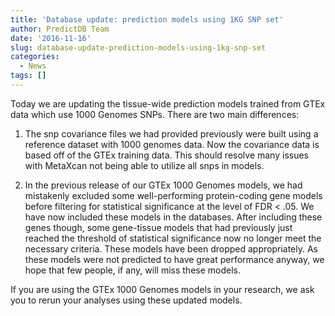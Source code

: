 ```yaml
---
title: 'Database update: prediction models using 1KG SNP set'
author: PredictDB Team
date: '2016-11-16'
slug: database-update-prediction-models-using-1kg-snp-set
categories:
  - News
tags: []
---
```

Today we are updating the tissue-wide prediction models trained from GTEx data which use 1000 Genomes SNPs. There are two main differences:

1. The snp covariance files we had provided previously were built using a reference dataset with 1000 genomes data. Now the covariance data is based off of the GTEx training data. This should resolve many issues with MetaXcan not being able to utilize all snps in models.

2. In the previous release of our GTEx 1000 Genomes models, we had mistakenly excluded some well-performing protein-coding gene models before filtering for statistical significance at the level of FDR < .05. We have now included these models in the databases. After including these genes though, some gene-tissue models that had previously just reached the threshold of statistical significance now no longer meet the necessary criteria. These models have been dropped appropriately. As these models were not predicted to have great performance anyway, we hope that few people, if any, will miss these models.

If you are using the GTEx 1000 Genomes models in your research, we ask you to rerun your analyses using these updated models.

